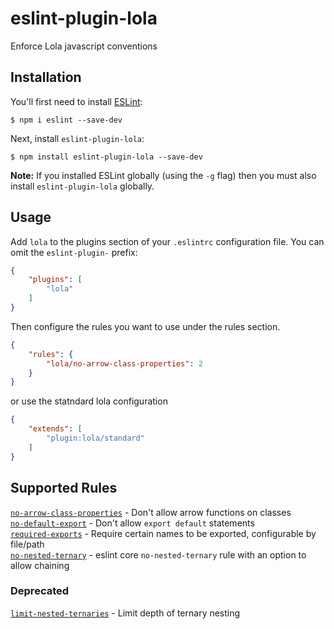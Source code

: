 # eslint-plugin-lola

Enforce Lola javascript conventions

## Installation

You'll first need to install [ESLint](http://eslint.org):

```
$ npm i eslint --save-dev
```

Next, install `eslint-plugin-lola`:

```
$ npm install eslint-plugin-lola --save-dev
```

**Note:** If you installed ESLint globally (using the `-g` flag) then you must also install `eslint-plugin-lola` globally.

## Usage

Add `lola` to the plugins section of your `.eslintrc` configuration file. You can omit the `eslint-plugin-` prefix:

```json
{
    "plugins": [
        "lola"
    ]
}
```


Then configure the rules you want to use under the rules section.

```json
{
    "rules": {
        "lola/no-arrow-class-properties": 2
    }
}
```

or use the statndard lola configuration

```json
{
    "extends": [
        "plugin:lola/standard"
    ]
}
```

## Supported Rules

[`no-arrow-class-properties`](docs/rules/no-arrow-class-properties.md) - Don't allow arrow functions on classes<br>
[`no-default-export`](docs/rules/no-default-export.md) - Don't allow `export default` statements<br>
[`required-exports`](docs/rules/required-exports.md) - Require certain names to be exported, configurable by file/path<br>
[`no-nested-ternary`](docs/rules/no-nested-ternary.md) - eslint core `no-nested-ternary` rule with an option to allow chaining<br>

### Deprecated
[`limit-nested-ternaries`](docs/rules/limit-nested-ternaries.md) - Limit depth of ternary nesting
